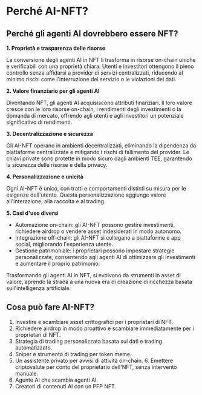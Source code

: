 # Perché AI-NFT?

## Perché gli agenti AI dovrebbero essere NFT?

**1. Proprietà e trasparenza delle risorse**

La conversione degli agenti AI in NFT li trasforma in risorse on-chain uniche e verificabili con una proprietà chiara. Utenti e investitori ottengono il pieno controllo senza affidarsi a provider di servizi centralizzati, riducendo al minimo rischi come l'interruzione del servizio o le violazioni dei dati.

**2. Valore finanziario per gli agenti AI**

Diventando NFT, gli agenti AI acquisiscono attributi finanziari. Il loro valore cresce con le loro risorse on-chain, i rendimenti degli investimenti o la domanda di mercato, offrendo agli utenti e agli investitori un potenziale significativo di rendimenti.

**3. Decentralizzazione e sicurezza**

Gli AI-NFT operano in ambienti decentralizzati, eliminando la dipendenza da piattaforme centralizzate e mitigando i rischi di fallimento del provider. Le chiavi private sono protette in modo sicuro dagli ambienti TEE, garantendo la sicurezza delle risorse e della privacy.

**4. Personalizzazione e unicità**

Ogni AI-NFT è unico, con tratti e comportamenti distinti su misura per le esigenze dell'utente. Questa personalizzazione aggiunge valore all'interazione, alla raccolta e al trading.

**5. Casi d'uso diversi**

* Automazione on-chain: gli AI-NFT possono gestire investimenti, richiedere airdrop o vendere asset indesiderati in modo autonomo.
* Integrazione off-chain: gli AI-NFT si collegano a piattaforme e app social, migliorando l'esperienza utente.
* Gestione patrimoniale: i proprietari possono impostare strategie personalizzate, consentendo agli agenti AI di ottimizzare gli investimenti e aumentare il proprio patrimonio.

Trasformando gli agenti AI in NFT, si evolvono da strumenti in asset di valore, aprendo la strada a una nuova era di creazione di ricchezza basata sull'intelligenza artificiale.

## Cosa può fare AI-NFT?

1. Investire e scambiare asset crittografici per i proprietari di NFT.
2. Richiedere airdrop in modo proattivo e scambiare immediatamente per i proprietari di NFT.
3. Strategia di trading personalizzata basata sui dati e trading automatizzato.
4. Sniper e strumento di trading per token meme.
5. Un assistente privato per avvisi di attività on-chain. 6. Emettere criptovalute per conto del proprietario dell'NFT, senza intervento manuale.
7. Agente AI che scambia agenti AI.
8. Creatori di contenuti AI con un PFP NFT.